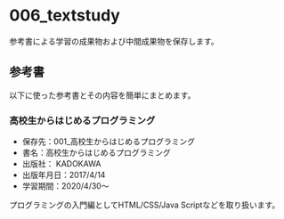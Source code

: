 # 006_textstudy
参考書による学習の成果物および中間成果物を保存します。

## 参考書
以下に使った参考書とその内容を簡単にまとめます。
  
### 高校生からはじめるプログラミング
- 保存先：001_高校生からはじめるプログラミング
- 書名：高校生からはじめるプログラミング
- 出版社： KADOKAWA
- 出版年月日：2017/4/14
- 学習期間：2020/4/30～

プログラミングの入門編としてHTML/CSS/Java Scriptなどを取り扱います。  

